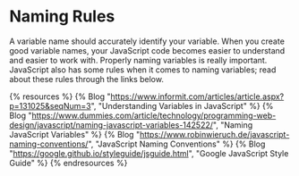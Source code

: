 # Naming Rules

A variable name should accurately identify your variable. When you create good variable names, your JavaScript code becomes easier to understand and easier to work with. Properly naming variables is really important. JavaScript also has some rules when it comes to naming variables; read about these rules through the links below. 

{% resources %}
  {% Blog "https://www.informit.com/articles/article.aspx?p=131025&seqNum=3", "Understanding Variables in JavaScript" %}
  {% Blog "https://www.dummies.com/article/technology/programming-web-design/javascript/naming-javascript-variables-142522/", "Naming JavaScript Variables" %}
  {% Blog "https://www.robinwieruch.de/javascript-naming-conventions/", "JavaScript Naming Conventions" %}
  {% Blog "https://google.github.io/styleguide/jsguide.html", "Google JavaScript Style Guide" %}
{% endresources %}
